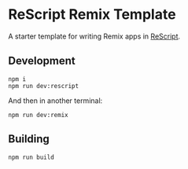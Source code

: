 # ReScript Remix Template

A starter template for writing Remix apps in [ReScript](https://rescript-lang.org/).

## Development

```
npm i
npm run dev:rescript
```

And then in another terminal:

```
npm run dev:remix
```

## Building

```
npm run build
```
